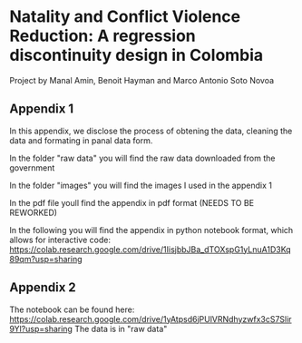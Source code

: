 # Natality and Conflict Violence Reduction: A regression discontinuity design in Colombia
Project by Manal Amin, Benoit Hayman and Marco Antonio Soto Novoa

## Appendix 1
In this appendix, we disclose the process of obtening the data, cleaning the data and formating in panal data form. 

In the folder "raw data" you will find the raw data downloaded from the government

In the folder "images" you will find the images I used in the appendix 1

In the pdf file youll find the appendix in pdf format (NEEDS TO BE REWORKED)

In the following you will find the appendix in python notebook format, which allows for interactive code: https://colab.research.google.com/drive/1IisjbbJBa_dTOXspG1yLnuA1D3Kq89qm?usp=sharing

## Appendix 2
The notebook can be found here: https://colab.research.google.com/drive/1yAtpsd6jPUlVRNdhyzwfx3cS7Slir9Yl?usp=sharing
The data is in "raw data"
